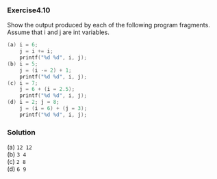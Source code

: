 ### Exercise4.10

Show the output produced by each of the following program fragments. Assume that i and j are int variables.

```c
(a) i = 6;
    j = i += i;
    printf("%d %d", i, j);
(b) i = 5;
    j = (i -= 2) + 1;
    printf("%d %d", i, j);
(c) i = 7;
    j = 6 + (i = 2.5);
    printf("%d %d", i, j);
(d) i = 2; j = 8;
    j = (i = 6) + (j = 3);
    printf("%d %d", i, j);
```

### Solution

(a) `12 12`  
(b) `3 4`  
(c) `2 8`  
(d) `6 9`  